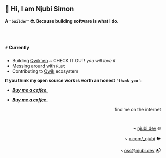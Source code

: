 ## 👋 Hi, I am Njubi Simon

**A `"builder"` 🤓. Because building software is what I do.**

<br>
<br>

#### ⚡ Currently

- Building [Qwikpen](https://qwikpen.com) ~ CHECK IT OUT! _you will love it_
- Messing around with `Rust`
- Contributing to [Qwik](https://qwik.dev) ecosystem

**If you think my open source work is worth an honest `'thank you'`:**

  - _**[Buy me a coffee.](https://buymeacoffee.com/simonnjubi)**_

  - _**[Buy me a coffee.](https://buymeacoffee.com/simonnjubi)**_

<p align="right" font="italic">find me on the internet</p>

<br>

<div align="right">

**~** [njubi.dev](https://njubi.dev/) 🌐

</div>

<div align="right">

**~** [x.com/_njubi](https://x.com/_njubi/) 🐦

</div>

<div align="right">

**~** [oss@njubi.dev](mailto:oss@njubi.dev) 📬

</div>
